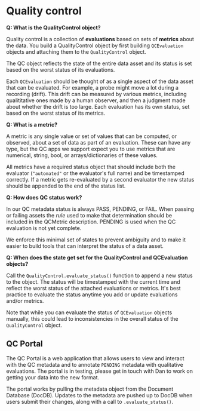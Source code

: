 # Quality control

**Q: What is the QualityControl object?**

Quality control is a collection of **evaluations** based on sets of **metrics** about the data. You build a QualityControl object by first building ``QCEvaluation`` objects and attaching them to the ``QualityControl`` object.

The QC object reflects the state of the entire data asset and its status is set based on the worst status of its evaluations.

Each ``QCEvaluation`` should be thought of as a single aspect of the data asset that can be evaluated. For example, a probe might move a lot during a recording (drift). This drift can be measured by various metrics, including qualititative ones made by a human observer, and then a judgment made about whether the drift is too large. Each evaluation has its own status, set based on the worst status of its metrics.

**Q: What is a metric?**

A metric is any single value or set of values that can be computed, or observed, about a set of data as part of an evaluation. These can have any type, but the QC apps we support expect you to use metrics that are numerical, string, bool, or arrays/dictionaries of these values.

All metrics have a required status object that should include both the evaluator (``"automated"`` or the evaluator's full name) and be timestamped correctly. If a metric gets re-evaluated by a second evaluator the new status should be appended to the end of the status list. 

**Q: How does QC status work?**

In our QC metadata status is always PASS, PENDING, or FAIL. When passing or failing assets the *rule* used to make that determination should be included in the QCMetric description. PENDING is used when the QC evaluation is not yet complete.

We enforce this minimal set of states to prevent ambiguity and to make it easier to build tools that can interpret the status of a data asset.

**Q: When does the state get set for the QualityControl and QCEvaluation objects?**

Call the ``QualityControl.evaluate_status()`` function to append a new status to the object. The status will be timestamped with the current time and reflect the worst status of the attached evaluations or metrics. It's best practice to evaluate the status anytime you add or update evaluations and/or metrics.

Note that while you can evaluate the status of ``QCEvaluation`` objects manually, this could lead to inconsistencies in the overall status of the ``QualityControl`` object.

## QC Portal

The QC Portal is a web application that allows users to view and interact with the QC metadata and to annotate ``PENDING`` metadata with qualitative evaluations. The portal is in testing, please get in touch with Dan to work on getting your data into the new format.

The portal works by pulling the metadata object from the Document Database (DocDB). Updates to the metadata are pushed up to DocDB when users submit their changes, along with a call to ``.evaluate_status()``. 